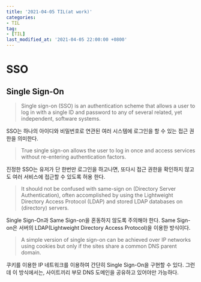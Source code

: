```yaml
---
title: '2021-04-05 TIL(at work)'
categories:
- TIL
tag:
- [TIL]
last_modified_at: '2021-04-05 22:00:00 +0800'
---
```


# SSO
## Single Sign-On
> Single sign-on (SSO) is an authentication scheme that allows a user to log in with a single ID and password to any of several related, yet independent, software systems.

SSO는 하나의 아이디와 비밀번호로 연관된 여러 시스템에 로그인을 할 수 있는 접근 권한을 의미한다.
  
  
> True single sign-on allows the user to log in once and access services without re-entering authentication factors.

진정한 SSO는 유저가 단 한번만 로그인을 하고나면, 또다시 접근 권한을 확인하지 않고도 여러 서비스에 접근할 수 있도록 허용 한다.
  
  
> It should not be confused with same-sign on (Directory Server Authentication), often accomplished by using the Lightweight Directory Access Protocol (LDAP) and stored LDAP databases on (directory) servers.

Single Sign-On과 Same Sign-on을 혼동하지 않도록 주의해야 한다. Same Sign-on은 서버의 LDAP(Lightweight Directory Access Protocol)을 이용한 방식이다.  
  
  
> A simple version of single sign-on can be achieved over IP networks using cookies but only if the sites share a common DNS parent domain.

쿠키를 이용한 IP 네트워크를 이용하여 간단히 Single Sign-On을 구현할 수 있다. 그런데 이 방식에서는, 사이트끼리 부모 DNS 도메인을 공유하고 있어야만 가능하다.


